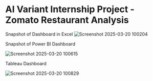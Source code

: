 # AI Variant Internship Project - Zomato Restaurant Analysis 

Snapshot of Dashboard in Excel
![Screenshot 2025-03-20 100204](https://github.com/user-attachments/assets/b82c652e-c635-42a1-9e72-fd81c6c27a7f)

Snapshot of Power BI Dashboard

![Screenshot 2025-03-20 100615](https://github.com/user-attachments/assets/ff1a2d55-7b71-4282-9ee7-8381157ee1ef)

Tableau Dashboard

![Screenshot 2025-03-20 100829](https://github.com/user-attachments/assets/daa842b2-d342-4498-b4aa-239b394254b0)
